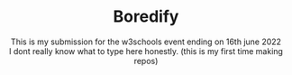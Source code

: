 <h1 align="center">Boredify</h1>
<p align="center">
  This is my submission for the w3schools event ending on 16th june 2022
  <br>
  I dont really know what to type here honestly. (this is my first time making repos)
</p>
